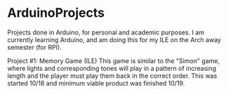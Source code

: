 # ArduinoProjects
Projects done in Arduino, for personal and academic purposes.
I am currently learning Arduino, and am doing this for my ILE on the Arch away semester (for RPI).

Project #1: Memory Game (ILE)
  This game is similar to the "Simon" game, where lights and corresponding tones will play in a pattern of increasing length and the player must play them back in the correct       order. 
  This was started 10/18 and minimum viable product was finished 10/19.

